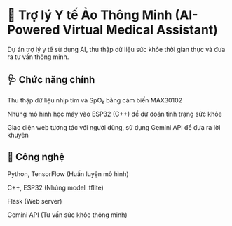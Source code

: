 # 🤖 Trợ lý Y tế Ảo Thông Minh (AI-Powered Virtual Medical Assistant)
Dự án trợ lý y tế sử dụng AI, thu thập dữ liệu sức khỏe thời gian thực và đưa ra tư vấn thông minh.

## 🩺 Chức năng chính
Thu thập dữ liệu nhịp tim và SpO₂ bằng cảm biến MAX30102

Nhúng mô hình học máy vào ESP32 (C++) để dự đoán tình trạng sức khỏe

Giao diện web tương tác với người dùng, sử dụng Gemini API để đưa ra lời khuyên

## 🔧 Công nghệ
Python, TensorFlow (Huấn luyện mô hình)

C++, ESP32 (Nhúng model .tflite)

Flask (Web server)

Gemini API (Tư vấn sức khỏe thông minh)
